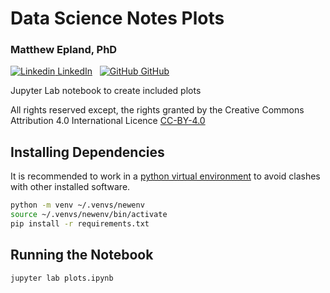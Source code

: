 # Data Science Notes Plots

### Matthew Epland, PhD
[![Linkedin](https://i.stack.imgur.com/gVE0j.png) LinkedIn](https://www.linkedin.com/in/matthew-epland/)
&nbsp;
[![GitHub](https://i.stack.imgur.com/tskMh.png) GitHub](https://github.com/mepland)

Jupyter Lab notebook to create included plots

All rights reserved except, the rights granted by the Creative Commons Attribution 4.0 International Licence [CC-BY-4.0](https://creativecommons.org/licenses/by/4.0/)

## Installing Dependencies
It is recommended to work in a [python virtual environment](https://realpython.com/python-virtual-environments-a-primer/) to avoid clashes with other installed software.
```bash
python -m venv ~/.venvs/newenv
source ~/.venvs/newenv/bin/activate
pip install -r requirements.txt
```

## Running the Notebook
```bash
jupyter lab plots.ipynb
```
